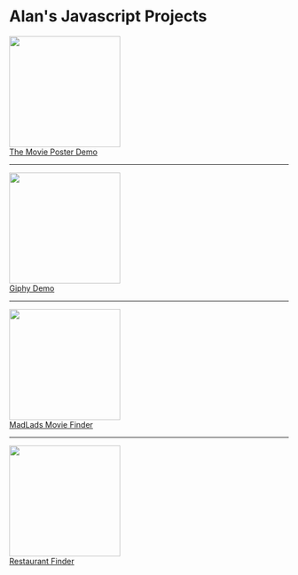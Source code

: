 # Alan's Javascript Projects

<div>
  <a href="https://alanv73.github.io/movieposter/">
    <img src="https://alanv73.github.io/img/movie_poster.png" width="200"><br />
    The Movie Poster Demo
  </a>
</div>
<hr/>
<div>
  <a href="https://alanv73.github.io/giphy/">
    <img src="https://alanv73.github.io/img/jsGiphy.png" width="200"><br />
    Giphy Demo
  </a>
</div>
<hr/>
<div>
  <a href="https://alanv73.github.io/MadLads/">
    <img src="https://alanv73.github.io/img/madladmovie.png" width="200"><br />
    MadLads Movie Finder
  </a>
<div>
<hr/>
<div>
  <a href="https://alanv73.github.io/zomato/">
    <img src="https://alanv73.github.io/img/zomato.png" width="200"><br />
    Restaurant Finder
  </a>
<div>
